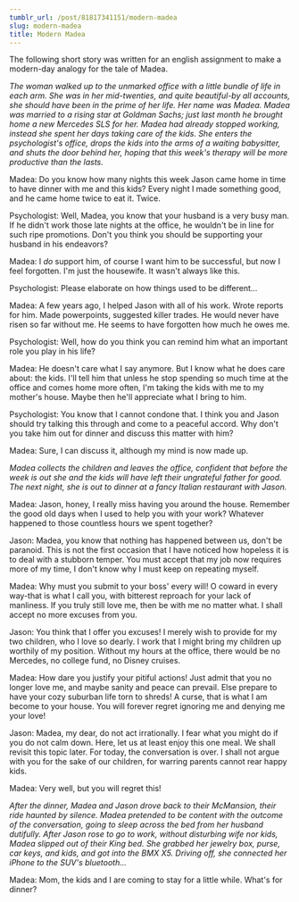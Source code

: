 ```yaml
---
tumblr_url: /post/81817341151/modern-madea
slug: modern-madea
title: Modern Madea
---
```

<p class="ed-note">The following short story was written for an english assignment to make a modern-day analogy for the tale of Madea.</p>

<p><em>The woman walked up to the unmarked office
with a little bundle of life in each arm. She was in her mid-twenties, and
quite beautiful-by all accounts, she should have been in the prime of her life.
Her name was Madea. Madea was married to a rising star at Goldman Sachs; just
last month he brought home a new Mercedes SLS for her. Madea had already
stopped working, instead she spent her days taking care of the kids. She enters
the psychologist's office, drops the kids into the arms of a waiting
babysitter, and shuts the door behind her, hoping that this week's therapy will
be more productive than the lasts.</em></p>

<!-- more -->

<p>Madea:
Do you know how many nights this week Jason came home in time to have dinner
with me and this kids? Every night I made something good, and he came home
twice to eat it. Twice.</p>

<p>Psychologist:
Well, Madea, you know that your husband is a very busy man. If he didn't work
those late nights at the office, he wouldn't be in line for such ripe
promotions. Don't you think you should be supporting your husband in his
endeavors?</p>

<p>Madea:
I <em>do</em> support him, of course I want
him to be successful, but now I feel forgotten. I'm just the housewife. It
wasn't always like this.</p>

<p>Psychologist:
Please elaborate on how things used to be different...</p>

<p>Madea:
A few years ago, I helped Jason with all of his work. Wrote reports for him.
Made powerpoints, suggested killer trades. He would never have risen so far
without me. He seems to have forgotten how much he owes me.</p>

<p>Psychologist:
Well, how do you think you can remind him what an important role you play in
his life?</p>

<p>Madea:
He doesn't care what I say anymore. But I know what he does care about: the
kids. I'll tell him that unless he stop spending so much time at the office and
comes home more often, I'm taking the kids with me to my mother's house. Maybe
then he'll appreciate what I bring to him.</p>

<p>Psychologist:
You know that I cannot condone that. I think you and Jason should try talking
this through and come to a peaceful accord. Why don't you take him out for
dinner and discuss this matter with him?</p>

<p>Madea:
Sure, I can discuss it, although my mind is now made up.</p>

<p><em>Madea collects the children and leaves the
office, confident that before the week is out she and the kids will have left
their ungrateful father for good. The next night, she is out to dinner at a
fancy Italian restaurant with Jason.</em></p>

<p>Madea:
Jason, honey, I really miss having you around the house. Remember the good old
days when I used to help you with your work? Whatever happened to those
countless hours we spent together?</p>

<p>Jason:
Madea, you know that nothing has happened between us, don't be paranoid. This
is not the first occasion that I have noticed how hopeless it is to deal with a
stubborn temper. You must accept that my job now requires more of my time, I
don't know why I must keep on repeating myself.</p>

<p>Madea:
Why must you submit to your boss' every will! O coward in every way-that is
what I call you, with bitterest reproach for your lack of manliness. If you
truly still love me, then be with me no matter what. I shall accept no more
excuses from you.</p>

<p>Jason:
You think that I offer you excuses! I merely wish to provide for my two
children, who I love so dearly. I work that I might bring my children up
worthily of my position. Without my hours at the office, there would be no Mercedes,
no college fund, no Disney cruises.</p>

<p>Madea:
How dare you justify your pitiful actions! Just admit that you no longer love
me, and maybe sanity and peace can prevail. Else prepare to have your cozy
suburban life torn to shreds! A curse, that is what I am become to your house.
You will forever regret ignoring me and denying me your love!</p>

<p>Jason:
Madea, my dear, do not act irrationally. I fear what you might do if you do not
calm down. Here, let us at least enjoy this one meal. We shall revisit this topic
later. For today, the conversation is over. I shall not argue with you for the
sake of our children, for warring parents cannot rear happy kids.</p>

<p>Madea:
Very well, but you will regret this!</p>

<p><em>After the dinner, Madea and Jason drove
back to their McMansion, their ride haunted by silence. Madea pretended to be
content with the outcome of the conversation, going to sleep across the bed
from her husband dutifully. After Jason rose to go to work, without disturbing
wife nor kids, Madea slipped out of their King bed. She grabbed her jewelry
box, purse, car keys, and kids, and got into the BMX X5. Driving off, she
connected her iPhone to the SUV's bluetooth...</em></p>

<p>Madea:
Mom, the kids and I are coming to stay for a little while. What's for dinner?</p>
